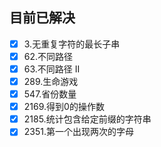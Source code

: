 ## 目前已解决

-   [x] 3.无重复字符的最长子串
-   [x] 62.不同路径
-   [x] 63.不同路径 II
-   [x] 289.生命游戏
-   [x] 547.省份数量
-   [x] 2169.得到0的操作数
-   [x] 2185.统计包含给定前缀的字符串
-   [x] 2351.第一个出现两次的字母

